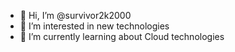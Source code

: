 - 👋 Hi, I’m @survivor2k2000
- 👀 I’m interested in new technologies
- 🌱 I’m currently learning about Cloud technologies

<!---
survivor2k2000/survivor2k2000 is a ✨ special ✨ repository because its `README.md` (this file) appears on your GitHub profile.
You can click the Preview link to take a look at your changes.
--->
